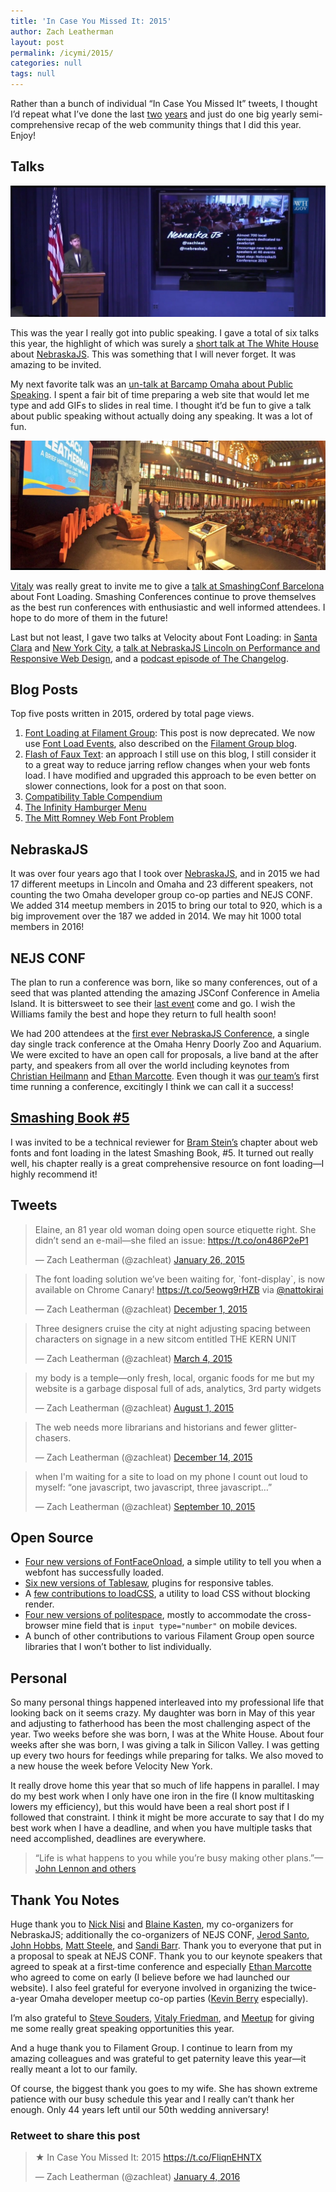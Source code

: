 ```yaml
---
title: 'In Case You Missed It: 2015'
author: Zach Leatherman
layout: post
permalink: /icymi/2015/
categories: null
tags: null
---
```


Rather than a bunch of individual “In Case You Missed It” tweets, I thought I’d repeat what I’ve done the last [two](/web/icymi/2013/) [years](/web/icymi/2014/) and just do one big yearly semi-comprehensive recap of the web community things that I did this year. Enjoy!

## Talks

<img src="/web/img/posts/whmeetup/stage.jpg" alt="Holy shit—I’m on the stage at The Whitehouse." class="primary">

This was the year I really got into public speaking. I gave a total of six talks this year, the highlight of which was surely a [short talk at The White House](/web/whitehouse/) about [NebraskaJS](http://nebraskajs.com/). This was something that I will never forget. It was amazing to be invited.

My next favorite talk was an [un-talk at Barcamp Omaha about Public Speaking](/web/public-speaking/). I spent a fair bit of time preparing a web site that would let me type and add GIFs to slides in real time. I thought it’d be fun to give a talk about public speaking without actually doing any speaking. It was a lot of fun.

<img src="/web/img/posts/barcelona/stage.jpg" alt="About to go on stage at SmashingConf Barcelona" class="primary">

[Vitaly](https://twitter.com/smashingmag) was really great to invite me to give a [talk at SmashingConf Barcelona](/web/smashingconf/2015/) about Font Loading. Smashing Conferences continue to prove themselves as the best run conferences with enthusiastic and well informed attendees. I hope to do more of them in the future!

Last but not least, I gave two talks at Velocity about Font Loading: in [Santa Clara](/web/velocity/2015/) and [New York City](/web/velocity/2015-nyc/), a [talk at NebraskaJS Lincoln on Performance and Responsive Web Design](/web/rwd-perf-3/), and a [podcast episode of The Changelog](https://changelog.com/166/).

## Blog Posts

Top five posts written in 2015, ordered by total page views.

1. [Font Loading at Filament Group](https://www.filamentgroup.com/lab/font-loading.html): This post is now deprecated. We now use [Font Load Events](https://dev.opera.com/articles/better-font-face/), also described on the [Filament Group blog](https://www.filamentgroup.com/lab/font-events.html).
1. [Flash of Faux Text](/web/foft/): an approach I still use on this blog, I still consider it to a great way to reduce jarring reflow changes when your web fonts load. I have modified and upgraded this approach to be even better on slower connections, look for a post on that soon.
1. [Compatibility Table Compendium](/web/compatibility/)
1. [The Infinity Hamburger Menu](/web/infinity-burger/)
1. [The Mitt Romney Web Font Problem](/web/mitt-romney-webfont-problem/)

## NebraskaJS

It was over four years ago that I took over [NebraskaJS](http://www.meetup.com/nebraskajs/), and in 2015 we had 17 different meetups in Lincoln and Omaha and 23 different speakers, not counting the two Omaha developer group co-op parties and NEJS CONF. We added 314 meetup members in 2015 to bring our total to 920, which is a big improvement over the 187 we added in 2014. We may hit 1000 total members in 2016!

## NEJS CONF

The plan to run a conference was born, like so many conferences, out of a seed that was planted attending the amazing JSConf Conference in Amelia Island. It is bittersweet to see their [last event](http://lastcall.jsconf.us/about.html) come and go. I wish the Williams family the best and hope they return to full health soon!

We had 200 attendees at the [first ever NebraskaJS Conference](https://nejsconf.com/), a single day single track conference at the Omaha Henry Doorly Zoo and Aquarium. We were excited to have an open call for proposals, a live band at the after party, and speakers from all over the world including keynotes from [Christian Heilmann](https://nejsconf.com/2015/keynote-christian-heilmann/) and [Ethan Marcotte](https://nejsconf.com/2015/keynote-ethan-marcotte/). Even though it was [our team’s](https://nejsconf.com/team/) first time running a conference, excitingly I think we can call it a success!

## [Smashing Book #5](http://www.smashingmagazine.com/2015/03/real-life-responsive-web-design-smashing-book-5/)

I was invited to be a technical reviewer for [Bram Stein’s](https://twitter.com/bram_stein) chapter about web fonts and font loading in the latest Smashing Book, #5. It turned out really well, his chapter really is a great comprehensive resource on font loading—I highly recommend it!

## Tweets

<blockquote class="twitter-tweet" data-cards="hidden" lang="en"><p lang="en" dir="ltr">Elaine, an 81 year old woman doing open source etiquette right. She didn’t send an e-mail—she filed an issue: <a href="https://t.co/on486P2eP1">https://t.co/on486P2eP1</a></p>&mdash; Zach Leatherman (@zachleat) <a href="https://twitter.com/zachleat/status/559749841505755137">January 26, 2015</a></blockquote>

<blockquote class="twitter-tweet" lang="en"><p lang="en" dir="ltr">The font loading solution we’ve been waiting for, `font-display`, is now available on Chrome Canary! <a href="https://t.co/5eowg9rHZB">https://t.co/5eowg9rHZB</a> via <a href="https://twitter.com/nattokirai">@nattokirai</a></p>&mdash; Zach Leatherman (@zachleat) <a href="https://twitter.com/zachleat/status/671699868436455424">December 1, 2015</a></blockquote>

<blockquote class="twitter-tweet" lang="en"><p lang="en" dir="ltr">Three designers cruise the city at night adjusting spacing between characters on signage in a new sitcom entitled THE KERN UNIT</p>&mdash; Zach Leatherman (@zachleat) <a href="https://twitter.com/zachleat/status/573212883326246912">March 4, 2015</a></blockquote>

<blockquote class="twitter-tweet" lang="en"><p lang="en" dir="ltr">my body is a temple—only fresh, local, organic foods for me&#10;&#10;but my website is a garbage disposal full of ads, analytics, 3rd party widgets</p>&mdash; Zach Leatherman (@zachleat) <a href="https://twitter.com/zachleat/status/627486171069874176">August 1, 2015</a></blockquote>

<blockquote class="twitter-tweet" lang="en"><p lang="en" dir="ltr">The web needs more librarians and historians and fewer glitter-chasers.</p>&mdash; Zach Leatherman (@zachleat) <a href="https://twitter.com/zachleat/status/676517367556378624">December 14, 2015</a></blockquote>

<blockquote class="twitter-tweet" lang="en"><p lang="en" dir="ltr">when I&#39;m waiting for a site to load on my phone I count out loud to myself: “one javascript, two javascript, three javascript…”</p>&mdash; Zach Leatherman (@zachleat) <a href="https://twitter.com/zachleat/status/641980537544904704">September 10, 2015</a></blockquote>

## Open Source

* [Four new versions of FontFaceOnload](https://github.com/zachleat/fontfaceonload/releases), a simple utility to tell you when a webfont has successfully loaded.
* [Six new versions of Tablesaw](https://github.com/filamentgroup/tablesaw/releases), plugins for responsive tables.
* A [few contributions to loadCSS](https://github.com/filamentgroup/loadCSS), a utility to load CSS without blocking render.
* [Four new versions of politespace](https://github.com/filamentgroup/politespace/releases), mostly to accommodate the cross-browser mine field that is `input type="number"` on mobile devices.
* A bunch of other contributions to various Filament Group open source libraries that I won’t bother to list individually.

## Personal

So many personal things happened interleaved into my professional life that looking back on it seems crazy.  My daughter was born in May of this year and adjusting to fatherhood has been the most challenging aspect of the year. Two weeks before she was born, I was at the White House. About four weeks after she was born, I was giving a talk in Silicon Valley. I was getting up every two hours for feedings while preparing for talks.  We also moved to a new house the week before Velocity New York.

It really drove home this year that so much of life happens in parallel. I may do my best work when I only have one iron in the fire (I know multitasking lowers my efficiency), but this would have been a real short post if I followed that constraint. I think it might be more accurate to say that I do my best work when I have a deadline, and when you have multiple tasks that need accomplished, deadlines are everywhere.

> “Life is what happens to you while you’re busy making other plans.”—[John Lennon and others](https://en.wikiquote.org/wiki/John_Lennon#Double_Fantasy_.281980.29)

## Thank You Notes

Huge thank you to [Nick Nisi](https://twitter.com/nicknisi) and [Blaine Kasten](https://twitter.com/blainekasten), my co-organizers for NebraskaJS; additionally the co-organizers of NEJS CONF, [Jerod Santo](https://twitter.com/jerodsanto), [John Hobbs](https://twitter.com/jmhobbs), [Matt Steele](https://twitter.com/mattdsteele), and [Sandi Barr](https://twitter.com/sandikbarr). 
Thank you to everyone that put in a proposal to speak at NEJS CONF. Thank you to our keynote speakers that agreed to speak at a first-time conference and especially [Ethan Marcotte](https://twitter.com/beep) who agreed to come on early (I believe before we had launched our website). I also feel grateful for everyone involved in organizing the twice-a-year Omaha developer meetup co-op parties ([Kevin Berry](https://twitter.com/kberryman) especially).

I’m also grateful to [Steve Souders](https://twitter.com/souders), [Vitaly Friedman](https://twitter.com/smashingmag), and [Meetup](https://twitter.com/Meetup) for giving me some really great speaking opportunities this year.

And a huge thank you to Filament Group. I continue to learn from my amazing colleagues and was grateful to get paternity leave this year—it really meant a lot to our family.

Of course, the biggest thank you goes to my wife. She has shown extreme patience with our busy schedule this year and I really can’t thank her enough. Only 44 years left until our 50th wedding anniversary!

<div class="retweettoshare">
	<h3 class="retweettoshare_title">Retweet to share this post</h3>
	<div class="retweettoshare_widget">
		<blockquote class="twitter-tweet" data-lang="en"><p lang="en" dir="ltr">★ In Case You Missed It: 2015 <a href="https://t.co/FliqnEHNTX">https://t.co/FliqnEHNTX</a></p>&mdash; Zach Leatherman (@zachleat) <a href="https://twitter.com/zachleat/status/684013794285096961">January 4, 2016</a></blockquote>
	</div>
</div>
